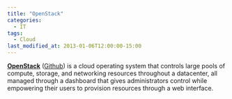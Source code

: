 ```yaml
---
title: "OpenStack"
categories:
  - IT
tags:
  - Cloud
last_modified_at: 2013-01-06T12:00:00-15:00
---
```


**[OpenStack](https://www.openstack.org/)** ([Github](https://github.com/openstack)) is a cloud operating system that controls large pools of compute, storage, and networking resources throughout a datacenter, all managed through a dashboard that gives administrators control while empowering their users to provision resources through a web interface.

